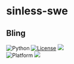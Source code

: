 # sinless-swe

## Bling

<img alt="Python" src="https://img.shields.io/badge/python-3.5%20%7C%203.6%20%7C%203.7-blue">
<a href="https://github.com/timm/keys/blob/master/LICENSE.md"><img 
alt="License" src="https://img.shields.io/badge/license-MIT-green"></a> <img 
src="https://img.shields.io/badge/purpose-AI%2C%20SWE-yellow"> </br>
<img 
alt="Platform" src="https://img.shields.io/badge/platform-osx%20,%20linux-lightgrey"> 
<a href="https://github.com/timm/keys/actions"><img 
src="https://img.shields.io/badge/build-passing-brightgreen"></a> 
